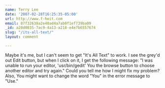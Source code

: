 ```yaml
---
name: Terry Lee
date: '2007-02-28T16:25:35-05:00'
url: http://www.f-heit.com
email: 87f32638a2e40ad4a7ab0f1ef739ba09
_id: a28d0035-7ac9-4a13-a218-e4e7b6557674
slug: "/its-all-text/"
layout: comment

---
```


Maybe it's me, but I can't seem to get "It's All Text" to work.  I see the grey'd out Edit button, but when I click on it, I get the following message: "I was unable to run your editor, 'usr/bin/gedit' You the browse button to choose another editor and try again."  Could you tell me how I might fix my problem?  Also, You might want to change the word "You" in the error message to "Use."
